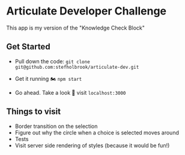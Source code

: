 # Articulate Developer Challenge

This app is my version of the "Knowledge Check Block"

## Get Started

* Pull down the code: `git clone git@github.com:stefholbrook/articulate-dev.git`

* Get it running 🏍 `npm start`

* Go ahead. Take a look 👀 visit `localhost:3000`

## Things to visit

* Border transition on the selection
* Figure out why the circle when a choice is selected moves around
* Tests
* Visit server side rendering of styles (because it would be fun!)
